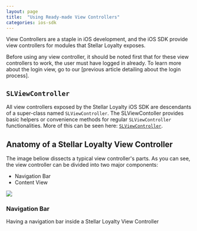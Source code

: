 ```yaml
---
layout: page
title:  "Using Ready-made View Controllers"
categories: ios-sdk
---
```


View Controllers are a staple in iOS development, and the iOS SDK provide view controllers for modules that Stellar Loyalty exposes.

Before using any view controller, it should be noted first that for these view controllers to work, the user must have logged in already. To learn more about the login view, go to our [previous article detailing about the login process].

## `SLViewController`

All view controllers exposed by the Stellar Loyalty iOS SDK are descendants of a super-class named `SLViewController`. The SLViewContoller provides basic helpers or convenience methods for regular `SLViewController` functionalities. More of this can be seen here: [`SLViewController`]({{site.baseurl}}).

## Anatomy of a Stellar Loyalty View Controller

The image beliow dissects a typical view controller's parts. As you can see, the view controller can be divided into two major components:

- Navigation Bar
- Content View

![]({{site.baseurl}}/img/sdk/ios/view_controllers/view_controller_anatomy.png)

### Navigation Bar

Having a navigation bar inside a Stellar Loyalty View Controller